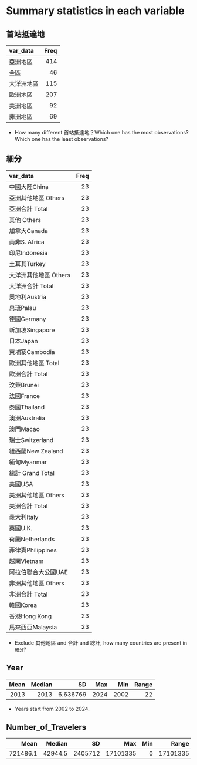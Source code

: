
# Summary statistics in each variable

## 首站抵達地

|var_data   | Freq|
|:----------|----:|
|亞洲地區   |  414|
|全區       |   46|
|大洋洲地區 |  115|
|歐洲地區   |  207|
|美洲地區   |   92|
|非洲地區   |   69|

  - How many different 首站抵達地？Which one has the most observations? Which one has the least observations?

## 細分

|var_data              | Freq|
|:---------------------|----:|
|中國大陸China         |   23|
|亞洲其他地區 Others   |   23|
|亞洲合計 Total        |   23|
|其他 Others           |   23|
|加拿大Canada          |   23|
|南非S. Africa         |   23|
|印尼Indonesia         |   23|
|土耳其Turkey          |   23|
|大洋洲其他地區 Others |   23|
|大洋洲合計 Total      |   23|
|奧地利Austria         |   23|
|帛琉Palau             |   23|
|德國Germany           |   23|
|新加坡Singapore       |   23|
|日本Japan             |   23|
|柬埔寨Cambodia        |   23|
|歐洲其他地區 Total    |   23|
|歐洲合計 Total        |   23|
|汶萊Brunei            |   23|
|法國France            |   23|
|泰國Thailand          |   23|
|澳洲Australia         |   23|
|澳門Macao             |   23|
|瑞士Switzerland       |   23|
|紐西蘭New Zealand     |   23|
|緬甸Myanmar           |   23|
|總計 Grand Total      |   23|
|美國USA               |   23|
|美洲其他地區 Others   |   23|
|美洲合計 Total        |   23|
|義大利Italy           |   23|
|英國U.K.              |   23|
|荷蘭Netherlands       |   23|
|菲律賓Philippines     |   23|
|越南Vietnam           |   23|
|阿拉伯聯合大公國UAE   |   23|
|非洲其他地區 Others   |   23|
|非洲合計 Total        |   23|
|韓國Korea             |   23|
|香港Hong Kong         |   23|
|馬來西亞Malaysia      |   23|

  - Exclude 其他地區 and 合計 and 總計, how many countries are present in `細分`? 

## Year

| Mean| Median|       SD|  Max|  Min| Range|
|----:|------:|--------:|----:|----:|-----:|
| 2013|   2013| 6.636769| 2024| 2002|    22|

  - Years start from 2002 to 2024.

## Number_of_Travelers

|     Mean|  Median|      SD|      Max| Min|    Range|
|--------:|-------:|-------:|--------:|---:|--------:|
| 721486.1| 42944.5| 2405712| 17101335|   0| 17101335|

